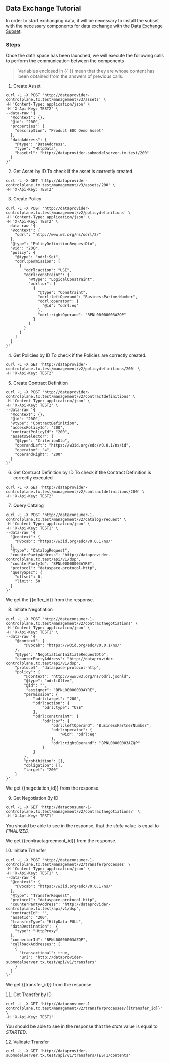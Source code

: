 ## Data Exchange Tutorial

In order to start exchanging data, it will be necessary to install the subset with the necessary components for data exchange with the [Data Exchange Subset](https://github.com/eclipse-tractusx/tractus-x-umbrella/blob/umbrella-2.0.0/charts/umbrella/README.md#option-2-1):

### Steps

Once the data space has been launched, we will execute the following calls to perform the communication between the components

> Variables enclosed in {{ }} mean that they are whose content has been obtained from the answers of previous calls.

1. Create Asset
```
curl -L -X POST 'http://dataprovider-controlplane.tx.test/management/v3/assets' \
-H 'Content-Type: application/json' \
-H 'X-Api-Key: TEST2' \
--data-raw '{
  "@context": {},
  "@id": "200",
  "properties": {
    "description": "Product EDC Demo Asset"
  },
  "dataAddress": {
    "@type": "DataAddress",
    "type": "HttpData",
    "baseUrl": "http://dataprovider-submodelserver.tx.test/200"
  }
}'
```

2. Get Asset by ID
To check if the asset is correctly created.
```
curl -L -X GET 'http://dataprovider-controlplane.tx.test/management/v3/assets/200' \
-H 'X-Api-Key: TEST2'
```

3. Create Policy
```
curl -L -X POST 'http://dataprovider-controlplane.tx.test/management/v2/policydefinitions' \
-H 'Content-Type: application/json' \
-H 'X-Api-Key: TEST2' \
--data-raw '{
  "@context": {
    "odrl": "http://www.w3.org/ns/odrl/2/"
  },
  "@type": "PolicyDefinitionRequestDto",
  "@id": "200",
  "policy": {
    "@type": "odrl:Set",
    "odrl:permission": [
      {
        "odrl:action": "USE",
        "odrl:constraint": {
          "@type": "LogicalConstraint",
          "odrl:or": [
            {
              "@type": "Constraint",
              "odrl:leftOperand": "BusinessPartnerNumber",
              "odrl:operator": {
                "@id": "odrl:eq"
              },
              "odrl:rightOperand": "BPNL00000003AZQP"
            }
          ]
        }
      }
    ]
  }
}'
```

4. Get Policies by ID
To check if the Policies are correctly created.
```
curl -L -X GET 'http://dataprovider-controlplane.tx.test/management/v2/policydefinitions/200' \
-H 'X-Api-Key: TEST2'
```

5. Create Contract Definition
```
curl -L -X POST 'http://dataprovider-controlplane.tx.test/management/v2/contractdefinitions' \
-H 'Content-Type: application/json' \
-H 'X-Api-Key: TEST2' \
--data-raw '{
  "@context": {},
  "@id": "200",
  "@type": "ContractDefinition",
  "accessPolicyId": "200",
  "contractPolicyId": "200",
  "assetsSelector": {
    "@type": "CriterionDto",
    "operandLeft": "https://w3id.org/edc/v0.0.1/ns/id",
    "operator": "=",
    "operandRight": "200"
  }
}'
```

6. Get Contract Definition by ID
To check if the Contract Definition is correctly executed
```
curl -L -X GET 'http://dataprovider-controlplane.tx.test/management/v2/contractdefinitions/200' \
-H 'X-Api-Key: TEST2'
```

7. Query Catalog
```
curl -L -X POST 'http://dataconsumer-1-controlplane.tx.test/management/v2/catalog/request' \
-H 'Content-Type: application/json' \
-H 'X-Api-Key: TEST1' \
--data-raw '{
  "@context": {
    "@vocab": "https://w3id.org/edc/v0.0.1/ns/"
  },
  "@type": "CatalogRequest",
  "counterPartyAddress": "http://dataprovider-controlplane.tx.test/api/v1/dsp",
  "counterPartyId": "BPNL00000003AYRE",
  "protocol": "dataspace-protocol-http",
  "querySpec": {
    "offset": 0,
    "limit": 50
  }
}'
```
We get the {{offer_id}} from the response.

8. Initiate Negotiation
```
curl -L -X POST 'http://dataconsumer-1-controlplane.tx.test/management/v2/contractnegotiations' \
-H 'Content-Type: application/json' \
-H 'X-Api-Key: TEST1' \
--data-raw '{
	"@context": {
		"@vocab": "https://w3id.org/edc/v0.0.1/ns/"
	},
	"@type": "NegotiationInitiateRequestDto",
	"counterPartyAddress": "http://dataprovider-controlplane.tx.test/api/v1/dsp",
	"protocol": "dataspace-protocol-http",
	"policy": {
		"@context": "http://www.w3.org/ns/odrl.jsonld",
		"@type": "odrl:Offer",
		"@id": "",
         "assigner": "BPNL00000003AYRE",
		"permission": {
			"odrl:target": "200",
			"odrl:action": {
				"odrl:type": "USE"
			},
			"odrl:constraint": {
				"odrl:or": {
					"odrl:leftOperand": "BusinessPartnerNumber",
					"odrl:operator": {
						"@id": "odrl:eq"
					},
					"odrl:rightOperand": "BPNL00000003AZQP"
				}
			}
		},
		"prohibition": [],
		"obligation": [],
		"target": "200"
	}
}'
```
We get {{negotiation_id}} from the response.

9. Get Negotiation By ID
```
curl -L -X GET 'http://dataconsumer-1-controlplane.tx.test/management/v2/contractnegotiations/' \
-H 'X-Api-Key: TEST1'
```
You should be able to see in the response, that the _state_ value is equal to _FINALIZED_.

We get {{contractagreement_id}} from the response.

10. Initiate Transfer
```
curl -L -X POST 'http://dataconsumer-1-controlplane.tx.test/management/v2/transferprocesses' \
-H 'Content-Type: application/json' \
-H 'X-Api-Key: TEST1' \
--data-raw '{
  "@context": {
    "@vocab": "https://w3id.org/edc/v0.0.1/ns/"
  },
  "@type": "TransferRequest",
  "protocol": "dataspace-protocol-http",
  "counterPartyAddress": "http://dataprovider-controlplane.tx.test/api/v1/dsp",
  "contractId": "",
  "assetId": "200",
  "transferType": "HttpData-PULL",
  "dataDestination":  {
    "type": "HttpProxy"
  },
  "connectorId": "BPNL00000003AZQP",
  "callbackAddresses": [
    {
      "transactional": true,
      "uri": "http://dataprovider-submodelserver.tx.test/api/v1/transfers"
    }
  ]
}'
```
We get {{transfer_id}} from the response

11. Get Transfer by ID
```
curl -L -X GET 'http://dataconsumer-1-controlplane.tx.test/management/v2/transferprocesses/{{transfer_id}}' \
-H 'X-Api-Key: TEST1'
```
You should be able to see in the response that the _state_ value is equal to _STARTED_.

12. Validate Transfer
```
curl -L -X GET 'http://dataprovider-submodelserver.tx.test/api/v1/transfers/TEST1/contents'
```
